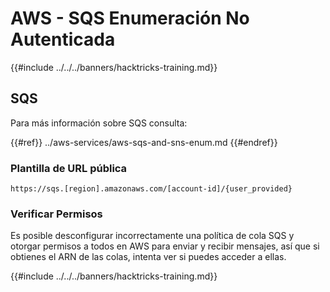 # AWS - SQS Enumeración No Autenticada

{{#include ../../../banners/hacktricks-training.md}}

## SQS

Para más información sobre SQS consulta:

{{#ref}}
../aws-services/aws-sqs-and-sns-enum.md
{{#endref}}

### Plantilla de URL pública
```
https://sqs.[region].amazonaws.com/[account-id]/{user_provided}
```
### Verificar Permisos

Es posible desconfigurar incorrectamente una política de cola SQS y otorgar permisos a todos en AWS para enviar y recibir mensajes, así que si obtienes el ARN de las colas, intenta ver si puedes acceder a ellas.

{{#include ../../../banners/hacktricks-training.md}}
